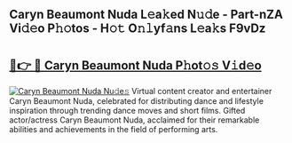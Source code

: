 ## Caryn Beaumont Nuda L𝚎a𝚔ed N𝚞𝚍e - Part-nZA Vi𝚍𝚎o P𝚑𝚘tos - H𝚘𝚝 O𝚗𝚕yf𝚊ns L𝚎a𝚔s F9vDz

# <h2><a href="http://kf5k9qo.oniu.top/?m=Caryn+Beaumont+Nuda">🔗👉 🔴 Caryn Beaumont Nuda P𝚑ot𝚘𝚜 V𝚒d𝚎o</a></h2>

[![Caryn Beaumont Nuda Nu𝚍e𝚜](https://i.imgur.com/0qMVB7G.gif)](http://kf5k9qo.oniu.top/?m=Caryn+Beaumont+Nuda)
Virtual content creator and entertainer Caryn Beaumont Nuda, celebrated for distributing dance and lifestyle inspiration through trending dance moves and short films. Gifted actor/actress Caryn Beaumont Nuda, acclaimed for their remarkable abilities and achievements in the field of performing arts.  
